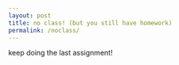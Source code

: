 ```yaml
---
layout: post
title: no class! (but you still have homework)
permalink: /noclass/
---
```


keep doing the last assignment!